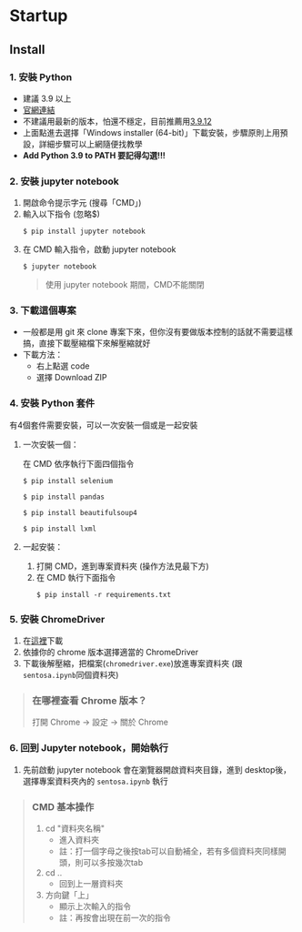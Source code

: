 # Startup

## Install
### 1. 安裝 Python
- 建議 3.9 以上
- [官網連結](https://www.python.org/)
- 不建議用最新的版本，怕還不穩定，目前推薦用[3.9.12](https://www.python.org/downloads/release/python-3912/)
- 上面點進去選擇「Windows installer (64-bit)」下載安裝，步驟原則上用預設，詳細步驟可以上網隨便找教學
- **Add Python 3.9 to PATH 要記得勾選!!!**



### 2. 安裝 jupyter notebook
1. 開啟命令提示字元 (搜尋「CMD」)
2. 輸入以下指令 (忽略$)
    ```
    $ pip install jupyter notebook
    ```
3. 在 CMD 輸入指令，啟動 jupyter notebook
    ```
    $ jupyter notebook
    ```
    > 使用 jupyter notebook 期間，CMD不能關閉

### 3. 下載這個專案
- 一般都是用 git 來 clone 專案下來，但你沒有要做版本控制的話就不需要這樣搞，直接下載壓縮檔下來解壓縮就好
- 下載方法：
    - 右上點選 code
    - 選擇 Download ZIP

### 4. 安裝 Python 套件
有4個套件需要安裝，可以一次安裝一個或是一起安裝
1. 一次安裝一個：

    在 CMD 依序執行下面四個指令
    ```
    $ pip install selenium
    ```
    ```
    $ pip install pandas
    ```
    ```
    $ pip install beautifulsoup4
    ```
    ```
    $ pip install lxml
    ```

2. 一起安裝：
    1. 打開 CMD，進到專案資料夾 (操作方法見最下方)
    2. 在 CMD 執行下面指令
        ```
        $ pip install -r requirements.txt
        ```

### 5. 安裝 ChromeDriver
1. 在[這裡](https://chromedriver.chromium.org/downloads)下載 
2. 依據你的 chrome 版本選擇適當的 ChromeDriver
3. 下載後解壓縮，把檔案(`chromedriver.exe`)放進專案資料夾 (跟 `sentosa.ipynb`同個資料夾)

> ### **在哪裡查看 Chrome 版本？**
> 
> 打開 Chrome -> 設定 -> 關於 Chrome


### 6. 回到 Jupyter notebook，開始執行
1. 先前啟動 jupyter notebook 會在瀏覽器開啟資料夾目錄，進到 desktop後，選擇專案資料夾內的 `sentosa.ipynb` 執行


> ### **CMD 基本操作**
> 1. cd "資料夾名稱"
>    - 進入資料夾
>    - 註：打一個字母之後按tab可以自動補全，若有多個資料夾同樣開頭，則可以多按幾次tab
> 2. cd ..
>    - 回到上一層資料夾
> 3. 方向鍵「上」
>    - 顯示上次輸入的指令
>    - 註：再按會出現在前一次的指令